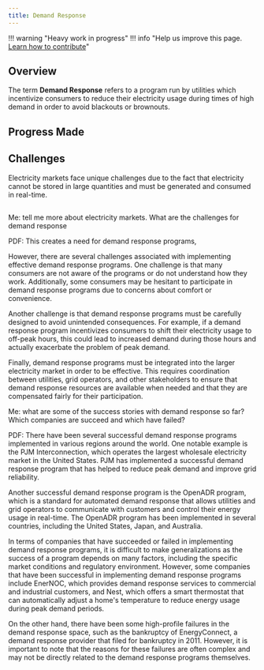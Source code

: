 ```yaml
---
title: Demand Response
---
```


!!! warning "Heavy work in progress"
!!! info "Help us improve this page. [Learn how to contribute](../contribute)"

## Overview

The term **Demand Response** refers to a program run by utilities which incentivize consumers to reduce their electricity usage during times of high demand in order to avoid blackouts or brownouts. 

## Progress Made



## Challenges

Electricity markets face unique challenges due to the fact that electricity cannot be stored in large quantities and must be generated and consumed in real-time.

##

Me: tell me more about electricity markets. What are the challenges for demand response

PDF: 
This creates a need for demand response programs, 

However, there are several challenges associated with implementing effective demand response programs. One challenge is that many consumers are not aware of the programs or do not understand how they work. Additionally, some consumers may be hesitant to participate in demand response programs due to concerns about comfort or convenience.

Another challenge is that demand response programs must be carefully designed to avoid unintended consequences. For example, if a demand response program incentivizes consumers to shift their electricity usage to off-peak hours, this could lead to increased demand during those hours and actually exacerbate the problem of peak demand.

Finally, demand response programs must be integrated into the larger electricity market in order to be effective. This requires coordination between utilities, grid operators, and other stakeholders to ensure that demand response resources are available when needed and that they are compensated fairly for their participation.

Me: what are some of the success stories with demand response so far? Which companies are succeed and which have failed?

PDF: There have been several successful demand response programs implemented in various regions around the world. One notable example is the PJM Interconnection, which operates the largest wholesale electricity market in the United States. PJM has implemented a successful demand response program that has helped to reduce peak demand and improve grid reliability.

Another successful demand response program is the OpenADR program, which is a standard for automated demand response that allows utilities and grid operators to communicate with customers and control their energy usage in real-time. The OpenADR program has been implemented in several countries, including the United States, Japan, and Australia.

In terms of companies that have succeeded or failed in implementing demand response programs, it is difficult to make generalizations as the success of a program depends on many factors, including the specific market conditions and regulatory environment. However, some companies that have been successful in implementing demand response programs include EnerNOC, which provides demand response services to commercial and industrial customers, and Nest, which offers a smart thermostat that can automatically adjust a home's temperature to reduce energy usage during peak demand periods.

On the other hand, there have been some high-profile failures in the demand response space, such as the bankruptcy of EnergyConnect, a demand response provider that filed for bankruptcy in 2011. However, it is important to note that the reasons for these failures are often complex and may not be directly related to the demand response programs themselves.